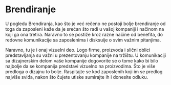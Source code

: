 # Brendiranje

U pogledu Brendiranja, kao što je već rečeno ne postoji bolje brendiranje od toga da zaposleni kaže da je srećan što radi u vašoj kompaniji i načinom na koji ga ona tretira. Naravno to se postiže kroz razne načine od benefita, do redovne komunikacije sa zaposlenima i disksuije o svim važnim pitanjima. 

Naravno, tu je i onaj vizuelni deo. Logo firme, proizvoda i slični oblici predstavljanja su važni u prezentovanju kompanije na tržištu. U komunikaciji sa dizajnerskim delom vaše kompanije dogovorite se o tome kako bi bilo najbolje da se kompanija predstavi vizuelno na proizvodima. Što je više predloga o dizajnu to bolje. Raspitajte se kod zaposlenih koji im se predlog najviše sviđa, nakon što čujete utiske sumirajte ih i donesite odluku. 

